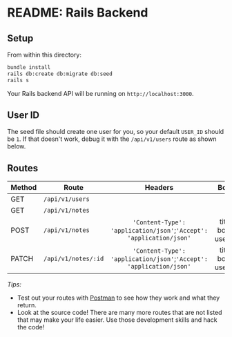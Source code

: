 # README: Rails Backend

## Setup

From within this directory:

```sh
bundle install
rails db:create db:migrate db:seed
rails s
```

Your Rails backend API will be running on `http://localhost:3000`.

## User ID

The seed file should create one user for you, so your default `USER_ID` should
be `1`. If that doesn't work, debug it with the `/api/v1/users` route as shown
below.

## Routes

| Method | Route               |                               Headers                               |         Body         |
| ------ | ------------------- | :-----------------------------------------------------------------: | :------------------: |
| GET    | `/api/v1/users`     |                                                                     |                      |
| GET    | `/api/v1/notes`     |                                                                     |                      |
| POST   | `/api/v1/notes`     | `'Content-Type': 'application/json'`;`'Accept': 'application/json'` | title, body, user_id |
| PATCH  | `/api/v1/notes/:id` | `'Content-Type': 'application/json'`;`'Accept': 'application/json'` | title, body, user_id |

_Tips:_

- Test out your routes with [Postman](https://www.getpostman.com/) to see how
  they work and what they return.
- Look at the source code! There are many more routes that are not listed that
  may make your life easier. Use those development skills and hack the code!
